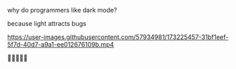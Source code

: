 why do programmers like dark mode?

because light attracts bugs

https://user-images.githubusercontent.com/57934981/173225457-31bf1eef-5f7d-40d7-a9a1-ee012676109b.mp4

🤣😂🤣😂🤣
